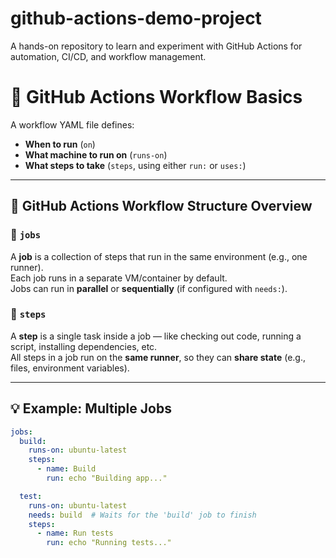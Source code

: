 # github-actions-demo-project
A hands-on repository to learn and experiment with GitHub Actions for automation, CI/CD, and workflow management.


# 🔧 GitHub Actions Workflow Basics

A workflow YAML file defines:

- **When to run** (`on`)
- **What machine to run on** (`runs-on`)
- **What steps to take** (`steps`, using either `run:` or `uses:`)

---

## 🧩 GitHub Actions Workflow Structure Overview

### 🔹 `jobs`

A **job** is a collection of steps that run in the same environment (e.g., one runner).  
Each job runs in a separate VM/container by default.  
Jobs can run in **parallel** or **sequentially** (if configured with `needs:`).

### 🔹 `steps`

A **step** is a single task inside a job — like checking out code, running a script, installing dependencies, etc.  
All steps in a job run on the **same runner**, so they can **share state** (e.g., files, environment variables).

---

## 💡 Example: Multiple Jobs

```yaml
jobs:
  build:
    runs-on: ubuntu-latest
    steps:
      - name: Build
        run: echo "Building app..."

  test:
    runs-on: ubuntu-latest
    needs: build  # Waits for the 'build' job to finish
    steps:
      - name: Run tests
        run: echo "Running tests..."
